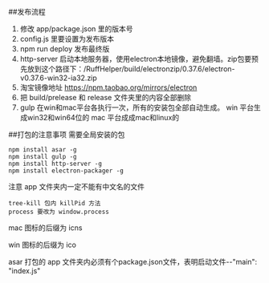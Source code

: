 ##发布流程

1. 修改 app/package.json 里的版本号
2. config.js 里要设置为发布版本
3. npm run deploy 发布最终版
4. http-server 启动本地服务器，使用electron本地镜像，避免翻墙。zip包要预先放到这个路径下：/RuffHelper/build/electronzip/0.37.6/electron-v0.37.6-win32-ia32.zip
5. 淘宝镜像地址
https://npm.taobao.org/mirrors/electron
6. 把 build/prelease 和 release 文件夹里的内容全部删除
7. gulp 在win和mac平台各执行一次，所有的安装包全部自动生成。
win 平台生成win32和win64位的
mac 平台成成mac和linux的

##打包的注意事项
需要全局安装的包

```
npm install asar -g 
npm install gulp -g
npm install http-server -g
npm install electron-packager -g
```

注意 app 文件夹内一定不能有中文名的文件

```
tree-kill 包内 killPid 方法
process 要改为 window.process
```

mac 图标的后缀为 icns

win 图标的后缀为 ico

asar 打包的 app 文件夹内必须有个package.json文件，表明启动文件--"main": "index.js"


